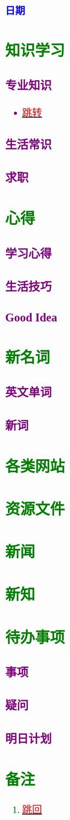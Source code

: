 ## <font color = blue face=楷体 size=6>日期 

## <font color = green>知识学习
### <font color = purple>专业知识
- <a id = "01-1">  [<font color = red>跳转](#01-2)
### <font color = purple>生活常识

### <font color = purple>求职



## <font color = green>心得
### <font color = purple>学习心得

### <font color = purple>生活技巧

### <font color = purple>Good Idea



## <font color = green>新名词
### <font color = purple>英文单词

### <font color = purple>新词



## <font color = green>各类网站


## <font color = green>资源文件


## <font color = green>新闻


## <font color = green>新知


## <font color = green>待办事项
### <font color = purple>事项

### <font color = purple>疑问

### <font color = purple>明日计划



## <font color = green>备注 
  1. <a id ="01-2">[<font color = red>跳回](#01-1)

<!--stackedit_data:
eyJoaXN0b3J5IjpbMTIzODE5NjgzMSwtNjE4NzU3MDk1LDEyMz
gxOTY4MzEsLTE3NTcwODgyOTksLTEwNjM0NDUzODMsMjMzMjIy
NTgzLC0xMDYzNDQ1MzgzLC0xNzc1MTg0NzM0LC0yMDUyMTI3Mz
UsLTEzNTY1MDk4MzIsMTMwMTgyODcxMCwyMTM2NzU1MTcyLDE4
MTk5OTM2ODksMTgzNTE0NDk1MF19
-->